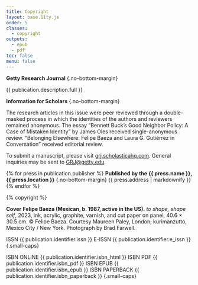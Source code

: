 ```yaml
---
title: Copyright
layout: base.11ty.js
order: 5
classes:
  - copyright
outputs:
  - epub
  - pdf
toc: false
menu: false
---
```


**Getty Research Journal** {.no-bottom-margin}

{{ publication.description.full }}

**Information for Scholars** {.no-bottom-margin}

The research articles in this issue were peer reviewed through a double-masked process in which the identities of the authors and reviewers remained anonymous. The essay “Bennett Buck’s Good Neighbor Policy: A Case of Mistaken Identity” by James Oles received single-anonymous review. “Belonging Elsewhere: Felipe Baeza and Laura G. Gutiérrez in Conversation” received editorial review.

To submit a manuscript, please visit
[grj.scholasticahq.com](https://grj.scholasticahq.com).
General inquiries may be sent to 
GRJ@getty.edu.

{% for press in publication.publisher %}
**Published by the {{ press.name }}, {{ press.location }}** {.no-bottom-margin}
{{ press.address | markdownify }}
{% endfor %}

{% copyright %}

**Cover**
**Felipe Baeza (Mexican, b. 1987, active in the US).** *to shape, shape self*, 2023, ink, acrylic, graphite, varnish, and cut paper on panel, 40.6 × 30.5 cm. © Felipe Baeza. Courtesy Maureen Paley, London; kurimanzutto, Mexico City / New York. Photograph by Brad Farwell.

ISSN {{ publication.identifier.issn }}
E-ISSN {{ publication.identifier.e_issn }} {.small-caps}

ISBN ONLINE {{ publication.identifier.isbn_html }}
ISBN PDF {{ publication.identifier.isbn_pdf }}
ISBN EPUB {{ publication.identifier.isbn_epub }}
ISBN PAPERBACK {{ publication.identifier.isbn_paperback }} {.small-caps}
